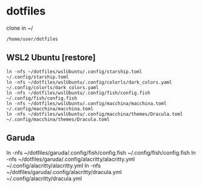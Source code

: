 # dotfiles

clone in ~/
```
/home/user/dotfiles
```

## WSL2 Ubuntu [restore]
```
ln -nfs ~/dotfiles/wslUbuntu/.config/starship.toml ~/.config/starship.toml 
ln -nfs ~/dotfiles/wslUbuntu/.config/colorls/dark_colors.yaml ~/.config/colorls/dark_colors.yaml
ln -nfs ~/dotfiles/wslUbuntu/.config/fish/config.fish ~/.config/fish/config.fish
ln -nfs ~/dotfiles/wslUbuntu/.config/macchina/macchina.toml ~/.config/macchina/macchina.toml
ln -nfs ~/dotfiles/wslUbuntu/.config/macchina/themes/Dracula.toml ~/.config/macchina/themes/Dracula.toml
```

## Garuda

ln -nfs ~/dotfiles/garuda/.config/fish/config.fish ~/.config/fish/config.fish
ln -nfs ~/dotfiles/garuda/.config/alacritty/alacritty.yml ~/.config/alacritty/alacritty.yml
ln -nfs ~/dotfiles/garuda/.config/alacritty/dracula.yml ~/.config/alacritty/dracula.yml
